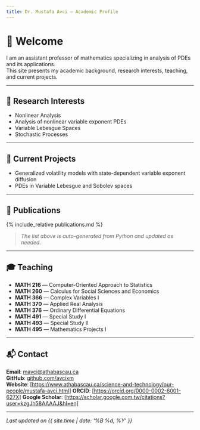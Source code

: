 ```yaml
---
title: Dr. Mustafa Avci — Academic Profile
---
```


# 👋 Welcome

I am an assistant professor of mathematics specializing in analysis of PDEs and its applications.  
This site presents my academic background, research interests, teaching, and current projects.

---

## 🔬 Research Interests

- Nonlinear Analysis
- Analysis of nonlinear variable exponent PDEs
- Variable Lebesgue Spaces
- Stochastic Processes

---
## 🧠 Current Projects

- Generalized volatility models with state-dependent variable exponent diffusion
- PDEs in Variable Lebesgue and Sobolev spaces
  
---

## 📄 Publications

{% include_relative publications.md %}

> _The list above is auto-generated from Python and updated as needed._
---
## 🎓 Teaching

- **MATH 216** — Computer-Oriented Approach to Statistics
- **MATH 260** — Calculus for Social Sciences and Economics
- **MATH 366** — Complex Variables I
- **MATH 370** — Applied Real Analysis
- **MATH 376** — Ordinary Differential Equations
- **MATH 491** — Special Study I
- **MATH 493** — Special Study II
- **MATH 495** — Mathematics Projects I

---

## 📬 Contact

**Email**: [mavci@athabascau.ca](mavci@athabascau.ca)  
**GitHub**: [github.com/avcixm](https://github.com/avcixm)  
**Website**: [https://www.athabascau.ca/science-and-technology/our-people/mustafa-avci.html]
**ORCID**: [https://orcid.org/0000-0002-6001-627X]
**Google Scholar**: [https://scholar.google.com.tw/citations?user=kzgJh58AAAAJ&hl=en]

---

*Last updated on {{ site.time | date: '%B %d, %Y' }}*
